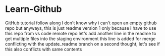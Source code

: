 # Learn-Github
GitHub tutorial follow along
I don't know why i can't open an empty github repo
but anyways, this is just readme version 1
only because i have to use this repo from vs code remote repo
let's add another line in the readme to get multiple files into the staging environment
this line is added for merge conflicting with the update_readme branch
on a second thought, let's see if this also conflicts with same contents
